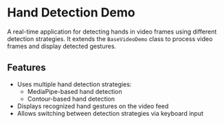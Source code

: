 # Hand Detection Demo

A real-time application for detecting hands in video frames using different detection strategies.
It extends the `BaseVideoDemo` class to process video frames and display detected gestures.

## Features
- Uses multiple hand detection strategies:
  - MediaPipe-based hand detection
  - Contour-based hand detection
- Displays recognized hand gestures on the video feed
- Allows switching between detection strategies via keyboard input
